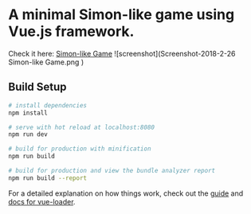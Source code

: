 # A minimal Simon-like game using Vue.js framework.
Check it here: [Simon-like Game](https://ivan-rey-c-v.github.io/simonlikegame/)
![screenshot](Screenshot-2018-2-26 Simon-like Game.png
)
## Build Setup

``` bash
# install dependencies
npm install

# serve with hot reload at localhost:8080
npm run dev

# build for production with minification
npm run build

# build for production and view the bundle analyzer report
npm run build --report
```

For a detailed explanation on how things work, check out the [guide](http://vuejs-templates.github.io/webpack/) and [docs for vue-loader](http://vuejs.github.io/vue-loader).
